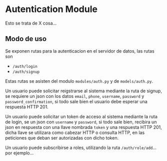 # Autentication Module

Esto se trata de X cosa...

## Modo de uso

Se exponen rutas para la autenticacion en el servidor de datos, las rutas son

 - `/auth/login`
 - `/auth/signup`

Estas rutas se asisten del modulo `modules/auth.py` y de `models/auth.py`.

Un usuario puede solicitar reigstrarse al sistema mediante la ruta de signup, se requiere
un json con los datos `email`, `phone`, `username`, `password` y `password_confirmation`, si 
todo sale bien el usuario debe esperar una respuesta HTTP 201.

Un usuario puede solicitar un token de acceso al sistema mediante la ruta de login, se
un json con `username` y `password`, si todo sale bien, recibira un json en respuesta con
una llave nombrada `token` y una respuesta HTTP 201, dicha llave se utilizara como cabezar HTTP o consulta HTTP,
en las peticiones que deban ser autorizadas con dicho token.

Un usuario puede subscribirse a roles, utilizando la ruta `/auth/role/add`... por ejemplo...

